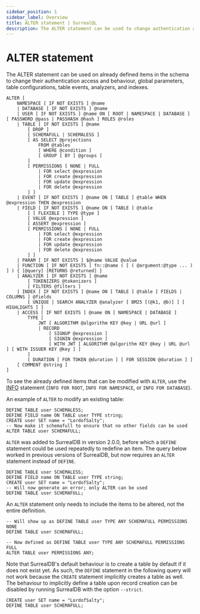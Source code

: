 ```yaml
---
sidebar_position: 1
sidebar_label: Overview
title: ALTER statement | SurrealQL
description: The ALTER statement can be used to change authentication access and behaviour, global parameters, table configurations, table events, schema definitions, and indexes.
---
```


# ALTER statement

<Since v="v2.0.0" />

The ALTER statement can be used on already defined items in the schema to change their authentication access and behaviour, global parameters, table configurations, table events, analyzers, and indexes.

```surql title="SurrealQL Syntax"
ALTER [
	NAMESPACE [ IF NOT EXISTS ] @name
	| DATABASE [ IF NOT EXISTS ] @name
	| USER [ IF NOT EXISTS ] @name ON [ ROOT | NAMESPACE | DATABASE ] [ PASSWORD @pass | PASSHASH @hash ] ROLES @roles
	| TABLE [ IF NOT EXISTS ] @name
		[ DROP ]
		[ SCHEMAFULL | SCHEMALESS ]
		[ AS SELECT @projections
			FROM @tables
			[ WHERE @condition ]
			[ GROUP [ BY ] @groups ]
		]
		[ PERMISSIONS [ NONE | FULL
			| FOR select @expression
			| FOR create @expression
			| FOR update @expression
			| FOR delete @expression
		] ]
	| EVENT [ IF NOT EXISTS ] @name ON [ TABLE ] @table WHEN @expression THEN @expression
	| FIELD [ IF NOT EXISTS ] @name ON [ TABLE ] @table
		[ [ FLEXIBLE ] TYPE @type ]
		[ VALUE @expression ]
		[ ASSERT @expression ]
		[ PERMISSIONS [ NONE | FULL
			| FOR select @expression
			| FOR create @expression
			| FOR update @expression
			| FOR delete @expression
		] ]
	| PARAM [ IF NOT EXISTS ] $@name VALUE @value
	| FUNCTION [ IF NOT EXISTS ] fn::@name ( [ ( @argument:@type ... ) ] ) { [@query] [RETURNS @returned] }
	| ANALYZER [ IF NOT EXISTS ] @name
		[ TOKENIZERS @tokenizers ]
		[ FILTERS @filters ]
	| INDEX [ IF NOT EXISTS ] @name ON [ TABLE ] @table [ FIELDS | COLUMNS ] @fields
		[ UNIQUE | SEARCH ANALYZER @analyzer [ BM25 [(@k1, @b)] ] [ HIGHLIGHTS ] ]
	| ACCESS [ IF NOT EXISTS ] @name ON [ NAMESPACE | DATABASE ]
		TYPE [
			JWT [ ALGORITHM @algorithm KEY @key | URL @url ]
			| RECORD
				[ SIGNUP @expression ]
				[ SIGNIN @expression ]
				[ WITH JWT [ ALGORITHM @algorithm KEY @key | URL @url ] [ WITH ISSUER KEY @key ] ]
		]
		[ DURATION [ FOR TOKEN @duration ] [ FOR SESSION @duration ] ]
    [ COMMENT @string ]
]
```

To see the already defined items that can be modified with `ALTER`, use the [INFO](/docs/surrealdb/surrealql/statements/info) statement (`INFO FOR ROOT`, `INFO FOR NAMESPACE`, or `INFO FOR DATABASE`).

An example of `ALTER` to modify an existing table:

```surql
DEFINE TABLE user SCHEMALESS;
DEFINE FIELD name ON TABLE user TYPE string;
CREATE user SET name = "LordofSalty";
-- Now make it schemafull to ensure that no other fields can be used
ALTER TABLE user SCHEMAFULL;
```

`ALTER` was added to SurrealDB in version 2.0.0, before which a `DEFINE` statement could be used repeatedly to redefine an item. The query below worked in previous versions of SurrealDB, but now requires an `ALTER` statement instead of `DEFINE`.

```surql
DEFINE TABLE user SCHEMALESS;
DEFINE FIELD name ON TABLE user TYPE string;
CREATE user SET name = "LordofSalty";
-- Will now generate an error; only ALTER can be used
DEFINE TABLE user SCHEMAFULL;
```

An `ALTER` statement only needs to include the items to be altered, not the entire definition.

```surql
-- Will show up as DEFINE TABLE user TYPE ANY SCHEMAFULL PERMISSIONS NONE
DEFINE TABLE user SCHEMAFULL;

-- Now defined as DEFINE TABLE user TYPE ANY SCHEMAFULL PERMISSIONS FULL
ALTER TABLE user PERMISSIONS ANY;
```

Note that SurrealDB's default behaviour is to create a table by default if it does not exist yet. As such, the `DEFINE` statement in the following query will not work because the `CREATE` statement implicitly creates a table as well. The behaviour to implicitly define a table upon record creation can be disabled by running SurrealDB with the option `--strict`.

```surql
CREATE user SET name = "LordofSalty";
DEFINE TABLE user SCHEMAFULL;
```
